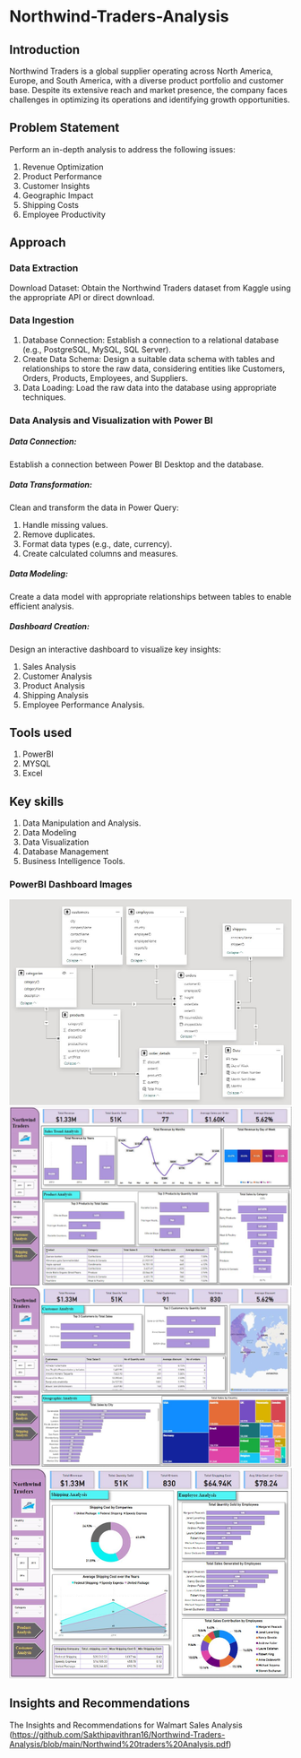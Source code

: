 # Northwind-Traders-Analysis

## Introduction
Northwind Traders is a global supplier operating across North America, Europe, and South America, with a diverse product portfolio and customer base. Despite its extensive reach and market presence, the company faces challenges in optimizing its operations and identifying growth opportunities.

## Problem Statement
Perform an in-depth analysis to address the following issues:
1. Revenue Optimization
2. Product Performance
3. Customer Insights
4. Geographic Impact
5. Shipping Costs
6. Employee Productivity

## Approach

### Data Extraction
Download Dataset: Obtain the Northwind Traders dataset from Kaggle using the appropriate API or direct download.

### Data Ingestion
1. Database Connection: Establish a connection to a relational database (e.g., PostgreSQL, MySQL, SQL Server).
2. Create Data Schema: Design a suitable data schema with tables and relationships to store the raw data, considering entities like Customers, Orders, Products, Employees, and Suppliers.
3. Data Loading: Load the raw data into the database using appropriate techniques.

### Data Analysis and Visualization with Power BI

##### Data Connection: 
Establish a connection between Power BI Desktop and the database.

##### Data Transformation: 
Clean and transform the data in Power Query:
1. Handle missing values.
2. Remove duplicates.
3. Format data types (e.g., date, currency).
4. Create calculated columns and measures.

#####  Data Modeling: 
Create a data model with appropriate relationships between tables to enable efficient analysis.

##### Dashboard Creation: 
Design an interactive dashboard to visualize key insights:
1. Sales Analysis
2. Customer Analysis
3. Product Analysis
4. Shipping Analysis
5. Employee Performance Analysis.


## Tools used
1. PowerBI
2. MYSQL
3. Excel

## Key skills
1. Data Manipulation and Analysis.
2. Data Modeling
3. Data Visualization
4. Database Management
5. Business Intelligence Tools.

### PowerBI Dashboard Images

![ER Diagram](https://github.com/Sakthipavithran16/Northwind-Traders-Analysis/blob/main/Dashboard_Images/ER_diagram.JPG)
![Sales Trend & Product Analysis](https://github.com/Sakthipavithran16/Northwind-Traders-Analysis/blob/main/Dashboard_Images/Product.JPG)
![Customer & Geographic Analysis](https://github.com/Sakthipavithran16/Northwind-Traders-Analysis/blob/main/Dashboard_Images/Customer.JPG)
![Shipping & Employee Analysis](https://github.com/Sakthipavithran16/Northwind-Traders-Analysis/blob/main/Dashboard_Images/Shipping.JPG)




## Insights and Recommendations
The Insights and Recommendations for Walmart Sales Analysis (https://github.com/Sakthipavithran16/Northwind-Traders-Analysis/blob/main/Northwind%20traders%20Analysis.pdf)

